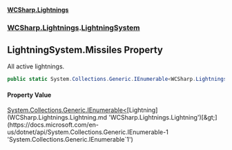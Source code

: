 #### [WCSharp.Lightnings](README.md 'README')
### [WCSharp.Lightnings](WCSharp.Lightnings.md 'WCSharp.Lightnings').[LightningSystem](WCSharp.Lightnings.LightningSystem.md 'WCSharp.Lightnings.LightningSystem')

## LightningSystem.Missiles Property

All active lightnings.

```csharp
public static System.Collections.Generic.IEnumerable<WCSharp.Lightnings.Lightning> Missiles { get; }
```

#### Property Value
[System.Collections.Generic.IEnumerable&lt;](https://docs.microsoft.com/en-us/dotnet/api/System.Collections.Generic.IEnumerable-1 'System.Collections.Generic.IEnumerable`1')[Lightning](WCSharp.Lightnings.Lightning.md 'WCSharp.Lightnings.Lightning')[&gt;](https://docs.microsoft.com/en-us/dotnet/api/System.Collections.Generic.IEnumerable-1 'System.Collections.Generic.IEnumerable`1')